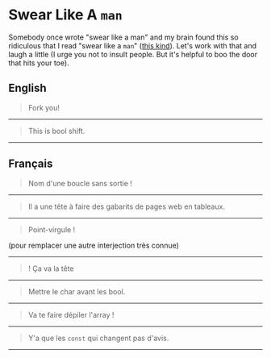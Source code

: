 # Swear Like A `man`

Somebody once wrote "swear like a man" and my brain found this so ridiculous that I read "swear like a `man`" ([this kind](https://en.wikipedia.org/wiki/Man_page)). Let's work with that and laugh a little (I urge you not to insult people. But it's helpful to boo the door that hits your toe).

## English

> Fork you!

---

> This is bool shift.

---

## Français

> Nom d'une boucle sans sortie !

---

> Il a une tête à faire des gabarits de pages web en tableaux.

---

> Point-virgule ! 

(pour remplacer une autre interjection très connue)

---

> ! Ça va la tête

---

> Mettre le char avant les bool.

---

> Va te faire dépiler l'array !

---

> Y'a que les `const` qui changent pas d'avis.

---


